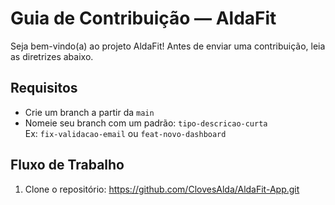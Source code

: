 # Guia de Contribuição — AldaFit

Seja bem-vindo(a) ao projeto AldaFit! Antes de enviar uma contribuição, leia as diretrizes abaixo.

## Requisitos

- Crie um branch a partir da `main`
- Nomeie seu branch com um padrão: `tipo-descricao-curta`  
  Ex: `fix-validacao-email` ou `feat-novo-dashboard`

## Fluxo de Trabalho

1. Clone o repositório: https://github.com/ClovesAlda/AldaFit-App.git
